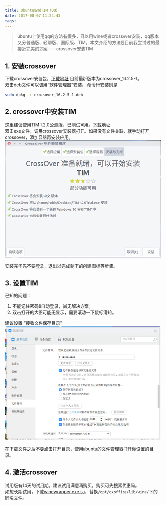 ```yaml
---
title: Ubuntu安装TIM（QQ）
date: 2017-08-07 11:24:43
tags:
---
```

> ubuntu上使用qq的方法有很多，可以用wine或者crossover安装，qq版本又分普通版、轻聊版、国际版、TIM。本文介绍的方法是目前我尝试过的最接近完美的方案——crossover安装TIM

## 1. 安装crossover
下载crossover安装包，<a href="https://www.codeweavers.com/products/crossover-linux/download" target="_blank">下载地址</a> 目前最新版本为crossover_16.2.5-1。  
双击deb文件可以调用“软件管理器”安装。 命令行安装则是
```sh
sudo dpkg -i crossover_16.2.5-1.deb
```

## 2. crossover中安装TIM
这里建议使用TIM 1.2.0公测版，已测试可用。<a href="http://dldir1.qq.com/qqfile/qq/TIM1.2.0/19861/TIM1.2.0Trial.exe" target="_blank">下载地址</a>  
双击exe文件，调用crossover安装器打开。如果没有文件关联，就手动打开crossover，添加容器再安装应用。  
![](/content/images/2017/08/2017-08-07-10-57-14----.png)

安装完毕先不要登录，退出以完成剩下的创建图标等步骤。

## 3. 设置TIM
已知的问题：

1. 不能记住密码&自动登录，尚无解决方案。  
2. 双击打开的大图可能无显示，需要滚动一下鼠标滑轮。

建议设置 “接收文件保存目录”  
![](/content/images/2017/08/2017-08-07-11-01-53----.png)

在下载文件之后不要点击打开目录，使用ubuntu的文件管理器打开你设置的目录。

## 4. 激活crossover
试用版有14天的试用期。建议试用满意再购买，购买可先搜索优惠码。  
如想长期试用，下载<a href="https://web.chenjx.cn/crossover/winewrapper.exe.so" target="_blank">winewrapper.exe.so</a>，替换`/opt/cxoffice/lib/wine/`下的同名文件。
